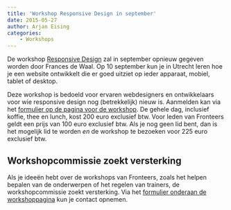 ```yaml
---
title: 'Workshop Responsive Design in september'
date: 2015-05-27
author: Arjan Eising
categories:
    - Workshops
---
```


De workshop [Responsive Design](https://fronteers.nl/workshops/workshop-responsive-design) zal in september opnieuw gegeven worden door Frances de Waal. Op 10 september kun je in Utrecht leren hoe je een website ontwikkelt die er goed uitziet op ieder apparaat, mobiel, tablet of desktop.

Deze workshop is bedoeld voor ervaren webdesigners en ontwikkelaars voor wie responsive design nog (betrekkelijk) nieuw is. Aanmelden kan via het [formulier op de pagina voor de workshop](/workshops/workshop-responsive-design/10-september-2015). De gehele dag, inclusief koffie, thee en lunch, kost 200 euro exclusief btw. Voor leden van Fronteers geldt een prijs van 100 euro exclusief btw. Als je nog geen lid bent, dan is het mogelijk lid te worden _en_ de workshop te bezoeken voor 225 euro exclusief btw.

## Workshopcommissie zoekt versterking

Als je ideeën hebt over de workshops van Fronteers, zoals het helpen bepalen van de onderwerpen of het regelen van trainers, de workshopcommissie zoekt versterking. Via het [formulier onderaan de workshoppagina](/workshops#formulier-1) kun je contact opnemen.
